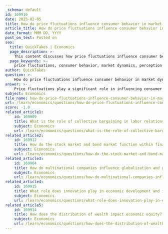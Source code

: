 ```yaml
---
_schema: default
id: 169916
date: 2025-02-05
title: How do price fluctuations influence consumer behavior in market dynamics?
article_title: How do price fluctuations influence consumer behavior in market dynamics?
date_format: MMM DD, YYYY
post_on_text: Posted on
seo:
  title: QuickTakes | Economics
  page_description: >-
    This content discusses how price fluctuations influence consumer behavior in market dynamics, highlighting key mechanisms such as the perception of value, substitution and income effects, market competition, and psychological pricing.
  page_keywords: >-
    price fluctuations, consumer behavior, market dynamics, perception of value, substitution effect, income effect, expectations, competition, psychological pricing, bargaining
author: QuickTakes
question: >-
    How do price fluctuations influence consumer behavior in market dynamics?
answer: >-
    Price fluctuations play a significant role in influencing consumer behavior within market dynamics. Here are several key ways in which these fluctuations impact consumer decisions:\n\n1. **Perception of Value**: When prices rise, consumers may perceive the value of a product to be higher, leading them to either purchase it immediately (to avoid further price increases) or to seek alternatives if the price exceeds their willingness to pay. Conversely, when prices drop, consumers may perceive a bargain, prompting increased purchases.\n\n2. **Substitution Effect**: Price changes can lead consumers to substitute one product for another. For example, if the price of beef increases significantly, consumers may opt for chicken or plant-based proteins instead. This behavior reflects the basic economic principle of substitution, where consumers seek to maximize their utility based on relative prices.\n\n3. **Income Effect**: Fluctuations in prices can affect consumers' real purchasing power. If prices rise and incomes remain constant, consumers may feel poorer and reduce their overall consumption. Conversely, if prices fall, consumers may feel richer and increase their spending, particularly on non-essential goods.\n\n4. **Expectations and Future Behavior**: Consumers often base their purchasing decisions on expectations of future price changes. If consumers anticipate that prices will rise, they may choose to buy now rather than later, leading to increased demand in the short term. On the other hand, if they expect prices to fall, they may delay purchases, reducing current demand.\n\n5. **Market Dynamics and Competition**: In competitive markets, price fluctuations can lead to changes in consumer loyalty. If a competitor lowers prices, consumers may switch brands or retailers, impacting market share and profitability for businesses. This dynamic encourages companies to be responsive to price changes to retain customers.\n\n6. **Psychological Pricing**: Price changes can also trigger psychological responses. For instance, a price point just below a round number (e.g., $19.99 instead of $20) can influence consumer perception and increase sales. Consumers often react to price changes based on psychological thresholds, which can affect their purchasing behavior.\n\n7. **Bargaining and Negotiation**: In markets where bargaining is common, price fluctuations can lead to different outcomes in negotiations. If a consumer is aware of a price drop, they may leverage this information to negotiate a better deal, thereby influencing the final price they pay and their overall satisfaction with the purchase.\n\nIn summary, price fluctuations significantly influence consumer behavior through various mechanisms, including perceptions of value, substitution effects, income effects, expectations, market dynamics, psychological pricing, and bargaining. Understanding these influences is crucial for businesses aiming to optimize pricing strategies and for policymakers looking to gauge consumer responses in economic conditions.
subject: Economics
file_name: how-do-price-fluctuations-influence-consumer-behavior-in-market-dynamics.md
url: /learn/economics/questions/how-do-price-fluctuations-influence-consumer-behavior-in-market-dynamics
score: -1.0
related_article1:
    id: 169909
    title: What is the role of collective bargaining in labor relations?
    subject: Economics
    url: /learn/economics/questions/what-is-the-role-of-collective-bargaining-in-labor-relations
related_article2:
    id: 169912
    title: How do the stock market and bond market function within financial markets?
    subject: Economics
    url: /learn/economics/questions/how-do-the-stock-market-and-bond-market-function-within-financial-markets
related_article3:
    id: 169904
    title: How do multinational companies influence globalization and global markets?
    subject: Economics
    url: /learn/economics/questions/how-do-multinational-companies-influence-globalization-and-global-markets
related_article4:
    id: 169915
    title: What role does innovation play in economic development and improving quality of life?
    subject: Economics
    url: /learn/economics/questions/what-role-does-innovation-play-in-economic-development-and-improving-quality-of-life
related_article5:
    id: 169914
    title: How does the distribution of wealth impact economic equity?
    subject: Economics
    url: /learn/economics/questions/how-does-the-distribution-of-wealth-impact-economic-equity
---
```


&nbsp;